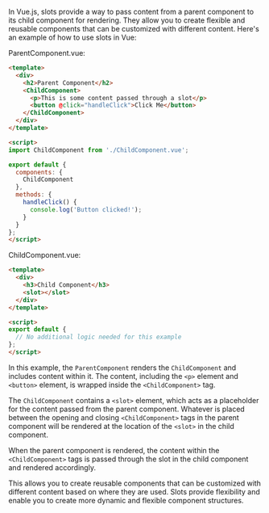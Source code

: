 
In Vue.js, slots provide a way to pass content from a parent component to its child component for rendering. They allow you to create flexible and reusable components that can be customized with different content. Here's an example of how to use slots in Vue:

ParentComponent.vue:

```html
<template>
  <div>
    <h2>Parent Component</h2>
    <ChildComponent>
      <p>This is some content passed through a slot</p>
      <button @click="handleClick">Click Me</button>
    </ChildComponent>
  </div>
</template>

<script>
import ChildComponent from './ChildComponent.vue';

export default {
  components: {
    ChildComponent
  },
  methods: {
    handleClick() {
      console.log('Button clicked!');
    }
  }
};
</script>
```

ChildComponent.vue:

```html
<template>
  <div>
    <h3>Child Component</h3>
    <slot></slot>
  </div>
</template>

<script>
export default {
  // No additional logic needed for this example
};
</script>
```

In this example, the `ParentComponent` renders the `ChildComponent` and includes content within it. The content, including the `<p>` element and `<button>` element, is wrapped inside the `<ChildComponent>` tag.

The `ChildComponent` contains a `<slot>` element, which acts as a placeholder for the content passed from the parent component. Whatever is placed between the opening and closing `<ChildComponent>` tags in the parent component will be rendered at the location of the `<slot>` in the child component.

When the parent component is rendered, the content within the `<ChildComponent>` tags is passed through the slot in the child component and rendered accordingly.

This allows you to create reusable components that can be customized with different content based on where they are used. Slots provide flexibility and enable you to create more dynamic and flexible component structures.